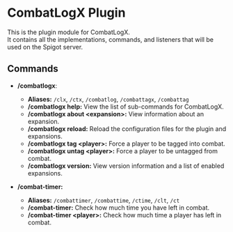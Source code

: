 # CombatLogX Plugin
This is the plugin module for CombatLogX.  
It contains all the implementations, commands, and listeners that will be used on the Spigot server.

## Commands
- **/combatlogx**:
  - **Aliases:** `/clx`, `/ctx`, `/combatlog`, `/combattagx`, `/combattag`
  - **/combatlogx help:** View the list of sub-commands for CombatLogX.
  - **/combatlogx about \<expansion\>:** View information about an expansion.
  - **/combatlogx reload:** Reload the configuration files for the plugin and expansions.
  - **/combatlogx tag \<player\>:** Force a player to be tagged into combat.
  - **/combatlogx untag \<player\>:** Force a player to be untagged from combat.
  - **/combatlogx version:** View version information and a list of enabled expansions.

- **/combat-timer:**
  - **Aliases:** `/combattimer`, `/combattime`, `/ctime`, `/clt`, `/ct`
  - **/combat-timer:** Check how much time you have left in combat.
  - **/combat-timer \<player\>:** Check how much time a player has left in combat.